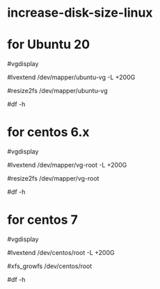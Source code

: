 # increase-disk-size-linux

# for Ubuntu 20
#vgdisplay

#lvextend /dev/mapper/ubuntu-vg -L +200G

#resize2fs /dev/mapper/ubuntu-vg

#df -h

# for centos 6.x

#vgdisplay

#lvextend /dev/mapper/vg-root -L +200G

#resize2fs /dev/mapper/vg-root

#df -h




# for centos 7 

#vgdisplay

#lvextend /dev/centos/root -L +200G

#xfs_growfs /dev/centos/root

#df -h
